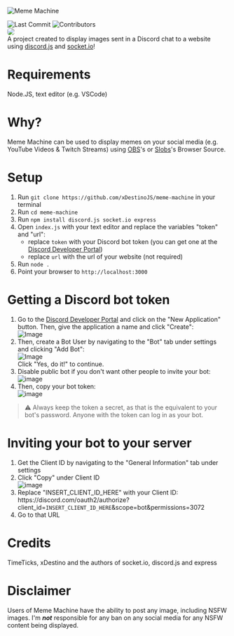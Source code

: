 ![Meme Machine](https://user-images.githubusercontent.com/39455804/111539053-be5ec900-876d-11eb-8089-51066504c854.png)

![Last Commit](https://img.shields.io/github/last-commit/xDestinoJS/meme-machine?style=for-the-badge)
![Contributors](https://img.shields.io/github/contributors/xDestinoJS/meme-machine?color=%231E90ff&style=for-the-badge)
<br><img src="https://i.imgur.com/G8v8KQC.gif" style="border-radius:5px;"><br>
A project created to display images sent in a Discord chat to a website using [discord.js](https://discord.js.org) and [socket.io](https://socket.io)!

# Requirements
Node.JS, text editor (e.g. VSCode)

# Why?
Meme Machine can be used to display memes on your social media (e.g. YouTube Videos & Twitch Streams) using [OBS](https://obsproject.com/)'s or [Slobs](https://streamlabs.com/)'s Browser Source.

# Setup
1. Run `git clone https://github.com/xDestinoJS/meme-machine` in your terminal
2. Run `cd meme-machine`
3. Run `npm install discord.js socket.io express`
4. Open `index.js` with your text editor and replace the variables "token" and "url":
    - replace `token` with your Discord bot token (you can get one at the [Discord Developer Portal](https://discord.com/developers))
    - replace `url` with the url of your website (not required)
5. Run `node .` 
6. Point your browser to `http://localhost:3000`

# Getting a Discord bot token
1. Go to the [Discord Developer Portal](https://discord.com/developers) and click on the "New Application" button. Then, give the application a name and click "Create":<br>![Image](https://i.imgur.com/PCiPgqU.png)
2. Then, create a Bot User by navigating to the "Bot" tab under settings and clicking "Add Bot":<br>
![Image](https://i.imgur.com/P49mTj5.png)<br>
Click "Yes, do it!" to continue.
3. Disable public bot if you don't want other people to invite your bot:<br>
![image](https://user-images.githubusercontent.com/39455804/111617285-33b8b100-87e3-11eb-8514-ffea2b106444.png)
4. Then, copy your bot token:<br>
![image](https://user-images.githubusercontent.com/39455804/111616751-8d6cab80-87e2-11eb-983a-b7656f3d7654.png)
> ⚠️ Always keep the token a secret, as that is the equivalent to your bot's password. Anyone with the token can log in as your bot.

# Inviting your bot to your server
1. Get the Client ID by navigating to the "General Information" tab under settings<br>
2. Click "Copy" under Client ID<br>
![image](https://user-images.githubusercontent.com/39455804/111648559-c8330b80-8803-11eb-920e-7f4d8d1ae41f.png)<br>
3. Replace "INSERT_CLIENT_ID_HERE" with your Client ID:<br>https://<span></span>discord.com/oauth2/authorize?client_id=`INSERT_CLIENT_ID_HERE`&scope=bot&permissions=3072
4. Go to that URL

# Credits
TimeTicks, xDestino and the authors of socket.io, discord.js and express

# Disclaimer
Users of Meme Machine have the ability to post any image, including NSFW images. I'm _**not**_ responsible for any ban on any social media for any NSFW content being displayed.
